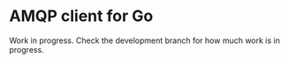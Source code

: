 # AMQP client for Go

Work in progress.  Check the development branch for how much work is in progress.
